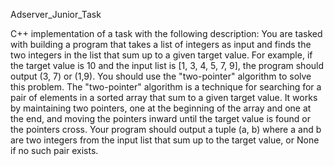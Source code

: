 Adserver_Junior_Task

C++ implementation of a task with the following description:
 You are tasked with building a program that takes a list of integers as input and finds the
two integers in the list that sum up to a given target value. For example, if the target value is 10
and the input list is [1, 3, 4, 5, 7, 9], the program should output (3, 7) or (1,9).
You should use the "two-pointer" algorithm to solve this problem. The "two-pointer"
algorithm is a technique for searching for a pair of elements in a sorted array that sum to a given
target value. It works by maintaining two pointers, one at the beginning of the array and one at the
end, and moving the pointers inward until the target value is found or the pointers cross.
Your program should output a tuple (a, b) where a and b are two integers from the
input list that sum up to the target value, or None if no such pair exists.
